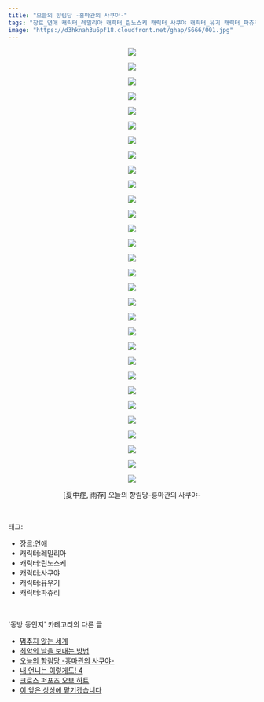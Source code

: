 ```yaml
---
title: "오늘의 향림당 -홍마관의 사쿠야-"
tags: "장르_연애 캐릭터_레밀리아 캐릭터_린노스케 캐릭터_사쿠야 캐릭터_유기 캐릭터_파츄리 夏中症 雨存 동방_동인지"
image: "https://d3hknah3u6pf18.cloudfront.net/ghap/5666/001.jpg"
---
```

<div class="article">
<p style="text-align: center; clear: none; float: none;"><img src="{{ site.imgserver4 }}/ghap/5666/001.jpg"/></p>
<p style="text-align: center; clear: none; float: none;"><img src="{{ site.imgserver4 }}/ghap/5666/002.jpg"/></p>
<p style="text-align: center; clear: none; float: none;"><img src="{{ site.imgserver4 }}/ghap/5666/003.jpg"/></p>
<p style="text-align: center; clear: none; float: none;"><img src="{{ site.imgserver4 }}/ghap/5666/004.jpg"/></p>
<p style="text-align: center; clear: none; float: none;"><img src="{{ site.imgserver4 }}/ghap/5666/005.jpg"/></p>
<p style="text-align: center; clear: none; float: none;"><img src="{{ site.imgserver4 }}/ghap/5666/006.jpg"/></p>
<p style="text-align: center; clear: none; float: none;"><img src="{{ site.imgserver4 }}/ghap/5666/007.jpg"/></p>
<p style="text-align: center; clear: none; float: none;"><img src="{{ site.imgserver4 }}/ghap/5666/008.jpg"/></p>
<p style="text-align: center; clear: none; float: none;"><img src="{{ site.imgserver4 }}/ghap/5666/009.jpg"/></p>
<p style="text-align: center; clear: none; float: none;"><img src="{{ site.imgserver4 }}/ghap/5666/010.jpg"/></p>
<p style="text-align: center; clear: none; float: none;"><img src="{{ site.imgserver4 }}/ghap/5666/011.jpg"/></p>
<p style="text-align: center; clear: none; float: none;"><img src="{{ site.imgserver4 }}/ghap/5666/012.jpg"/></p>
<p style="text-align: center; clear: none; float: none;"><img src="{{ site.imgserver4 }}/ghap/5666/013.jpg"/></p>
<p style="text-align: center; clear: none; float: none;"><img src="{{ site.imgserver4 }}/ghap/5666/014.jpg"/></p>
<p style="text-align: center; clear: none; float: none;"><img src="{{ site.imgserver4 }}/ghap/5666/015.jpg"/></p>
<p style="text-align: center; clear: none; float: none;"><img src="{{ site.imgserver4 }}/ghap/5666/016.jpg"/></p>
<p style="text-align: center; clear: none; float: none;"><img src="{{ site.imgserver4 }}/ghap/5666/017.jpg"/></p>
<p style="text-align: center; clear: none; float: none;"><img src="{{ site.imgserver4 }}/ghap/5666/018.jpg"/></p>
<p style="text-align: center; clear: none; float: none;"><img src="{{ site.imgserver4 }}/ghap/5666/019.jpg"/></p>
<p style="text-align: center; clear: none; float: none;"><img src="{{ site.imgserver4 }}/ghap/5666/020.jpg"/></p>
<p style="text-align: center; clear: none; float: none;"><img src="{{ site.imgserver4 }}/ghap/5666/021.jpg"/></p>
<p style="text-align: center; clear: none; float: none;"><img src="{{ site.imgserver4 }}/ghap/5666/022.jpg"/></p>
<p style="text-align: center; clear: none; float: none;"><img src="{{ site.imgserver4 }}/ghap/5666/023.jpg"/></p>
<p style="text-align: center; clear: none; float: none;"><img src="{{ site.imgserver4 }}/ghap/5666/024.jpg"/></p>
<p style="text-align: center; clear: none; float: none;"><img src="{{ site.imgserver4 }}/ghap/5666/025.jpg"/></p>
<p style="text-align: center; clear: none; float: none;"><img src="{{ site.imgserver4 }}/ghap/5666/026.jpg"/></p>
<p style="text-align: center; clear: none; float: none;"><img src="{{ site.imgserver4 }}/ghap/5666/027.jpg"/></p>
<p style="text-align: center; clear: none; float: none;"><img src="{{ site.imgserver4 }}/ghap/5666/028.jpg"/></p>
<p style="text-align: center; clear: none; float: none;"><img src="{{ site.imgserver4 }}/ghap/5666/029.jpg"/></p>
<p style="text-align: center; clear: none; float: none;"><img src="{{ site.imgserver4 }}/ghap/5666/030.jpg"/></p>
<p style="text-align: center; clear: none; float: none;">[夏中症, 雨存] 오늘의 향림당-홍마관의 사쿠야-</p>
</div><br/>
<div class="tagTrail">
<p>태그: </p>
<ul>
<li>장르:연애</li>
<li>캐릭터:레밀리아</li>
<li>캐릭터:린노스케</li>
<li>캐릭터:사쿠야</li>
<li>캐릭터:유우기</li>
<li>캐릭터:파츄리</li>
</ul>
</div><br/>
<div class="another">
<p>'동방 동인지' 카테고리의 다른 글</p>
<ul>
<li><a href="/ghap_5674">멈추지 않는 세계</a></li>
<li><a href="/ghap_5667">최악의 날을 보내는 방법</a></li>
<li><a href="/ghap_5666">오늘의 향림당 -홍마관의 사쿠야-</a></li>
<li><a href="/ghap_5645">내 언니는 이렇게도! 4</a></li>
<li><a href="/ghap_5641">크로스 퍼포즈 오브 하트</a></li>
<li><a href="/ghap_5640">이 앞은 상상에 맡기겠습니다</a></li>
</ul>
</div><br/>
